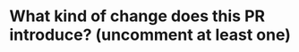 # What kind of change does this PR introduce? (uncomment at least one)

<!-- - `Bug-fix` -->
<!-- - `Feature` -->
<!-- - `Refactor` -->
<!-- - `Document` -->

<!------------------------------------------------>
<!-- uncomment if type is `bug`
## Bug Description

...

Issue number: #1

## Checklist requirements

- [ ] requirement 1
- [ ] requirement 2

## Comment

...
-->

<!------------------------------------------------>
<!-- uncomment if type is `feature`
## Feature Description

...

Issue number: #1

## Example

...

## Checklist requirements

- [ ] test passed
- [ ] merge with latest `develop` branch

## Comment

...
-->

<!------------------------------------------------>
<!-- uncomment if type is `refactor`
## Refactor Description

...

## Checklist requirements

- [ ] test passed
- [ ] merge with latest `develop` branch

## Comment

...
-->

<!------------------------------------------------>
<!-- uncomment if type is `document`
## Document Description

...

## Comment

...
-->
